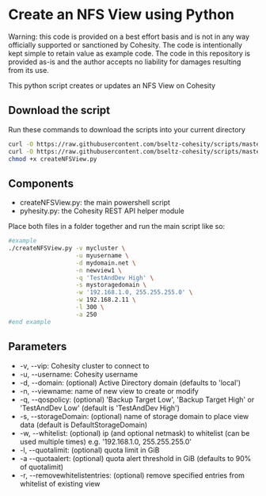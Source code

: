 # Create an NFS View using Python

Warning: this code is provided on a best effort basis and is not in any way officially supported or sanctioned by Cohesity. The code is intentionally kept simple to retain value as example code. The code in this repository is provided as-is and the author accepts no liability for damages resulting from its use.

This python script creates or updates an NFS View on Cohesity

## Download the script

Run these commands to download the scripts into your current directory

```bash
curl -O https://raw.githubusercontent.com/bseltz-cohesity/scripts/master/python/createNFSView/createNFSView.py
curl -O https://raw.githubusercontent.com/bseltz-cohesity/scripts/master/python/pyhesity.py
chmod +x createNFSView.py
```

## Components

* createNFSView.py: the main powershell script
* pyhesity.py: the Cohesity REST API helper module

Place both files in a folder together and run the main script like so:

```bash
#example
./createNFSView.py -v mycluster \
                   -u myusername \
                   -d mydomain.net \
                   -n newview1 \
                   -q 'TestAndDev High' \
                   -s mystoragedomain \
                   -w '192.168.1.0, 255.255.255.0' \
                   -w 192.168.2.11 \
                   -l 300 \
                   -a 250
#end example
```

## Parameters

* -v, --vip: Cohesity cluster to connect to
* -u, --username: Cohesity username
* -d, --domain: (optional) Active Directory domain (defaults to 'local')
* -n, --viewname: name of new view to create or modify
* -q, --qospolicy: (optional) 'Backup Target Low', 'Backup Target High' or 'TestAndDev Low' (default is 'TestAndDev High')
* -s, --storageDomain: (optional) name of storage domain to place view data (default is DefaultStorageDomain)
* -w, --whitelist: (optional) ip (and optional netmask) to whitelist (can be used multiple times) e.g. '192.168.1.0, 255.255.255.0'
* -l, --quotalimit: (optional) quota limit in GiB
* -a --quotaalert: (optional) quota alert threshold in GiB (defaults to 90% of quotalimit)
* -r, --removewhitelistentries: (optional) remove specified entries from whitelist of existing view
